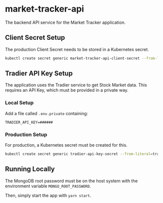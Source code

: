 # market-tracker-api

The backend API service for the Market Tracker application.

## Client Secret Setup

The production Client Secret needs to be stored in a Kubernetes secret.

```bash
kubectl create secret generic market-tracker-api-client-secret --from-literal=client-secret=######
```

## Tradier API Key Setup

The application uses the Tradier service to get Stock Market data. This requires an API Key, which must be provided in a private way.

### Local Setup

Add a file called `.env.private` containing:

```
TRADIER_API_KEY=######
```

### Production Setup

For production, a Kubernetes secret must be created for this.

```bash
kubectl create secret generic tradier-api-key-secret --from-literal=tradier-api-key=######
```

## Running Locally

The MongoDB root password must be on the host system with the environment variable `MONGO_ROOT_PASSWORD`.

Then, simply start the app with `yarn start`.